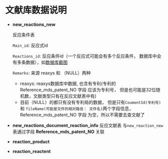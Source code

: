 # 文献库数据说明

- **new_reactions_new**

  反应条件表

  `Main_id`: 反应式id

  `Reactions_id`: 反应条件id（一个反应式可能会有多个反应条件， 数据库中会有多条数据），如[数据库截图](https://note.youdao.com/s/Pw9huP1)

  `Remarks`: 来源 reaxys 和 （NULL）两种
  - reaxys: reaxys数据库中数据, 也含有专利(专利的Reference_mds_patent_NO 字段 应该为专利号， 但是也可能是32位随机数，文献类型只有在反应文献表中有)
  - 目前（NULL）的都只有没有专利局的数据， 但是只有`CoumentId(专利号)` 和 `fileName(可能是文件的相对路径： 文件名)`两个字段信息，Reference_mds_patent_NO 字段 为空，所以不需要去查文献了

  

- **new_reactions_document_reaction_info**
   反应文献表
   与`new_reaction_new`表通过字段 **Reference_mds_patent_NO**  关联

- **reaction_product**

- **reaction_reactent**